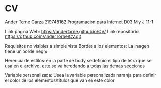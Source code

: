 # CV
Ander Torne Garza
219748162
Programacion para Internet D03
M y J 11-1

Link pagina Web: https://andertorne.github.io/CV/
Link repositorio: https://github.com/AnderTorne/CV.git

Requisitos no visibles a simple vista
Bordes a los elementos: La imagen tiene un borde negro

Herencia de estilos: en la parte de body se definio el tipo de letra que
se usa en el archivo, este se va heredando a todas las demas secciones

Variable personalizada: Usea la variable personalizada naranja para
definir el color de los elementos/titulos que van en este color